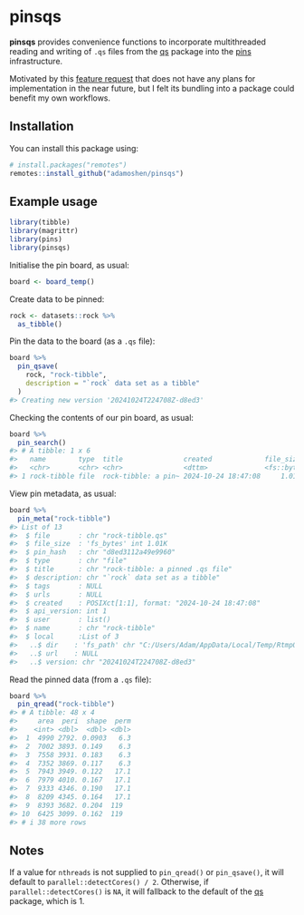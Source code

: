 
<!-- README.md is generated from README.Rmd. Please edit that file -->

# pinsqs

**pinsqs** provides convenience functions to incorporate multithreaded
reading and writing of `.qs` files from the
[qs](https://github.com/qsbase/qs) package into the
[pins](https://github.com/rstudio/pins-r/) infrastructure.

Motivated by this [feature
request](https://github.com/rstudio/pins-r/issues/725) that does not
have any plans for implementation in the near future, but I felt its
bundling into a package could benefit my own workflows.

## Installation

You can install this package using:

``` r
# install.packages("remotes")
remotes::install_github("adamoshen/pinsqs")
```

## Example usage

``` r
library(tibble)
library(magrittr)
library(pins)
library(pinsqs)
```

Initialise the pin board, as usual:

``` r
board <- board_temp()
```

Create data to be pinned:

``` r
rock <- datasets::rock %>%
  as_tibble()
```

Pin the data to the board (as a `.qs` file):

``` r
board %>%
  pin_qsave(
    rock, "rock-tibble",
    description = "`rock` data set as a tibble"
  )
#> Creating new version '20241024T224708Z-d8ed3'
```

Checking the contents of our pin board, as usual:

``` r
board %>%
  pin_search()
#> # A tibble: 1 x 6
#>   name        type  title               created             file_size meta      
#>   <chr>       <chr> <chr>               <dttm>              <fs::byt> <list>    
#> 1 rock-tibble file  rock-tibble: a pin~ 2024-10-24 18:47:08     1.01K <pins_met>
```

View pin metadata, as usual:

``` r
board %>%
  pin_meta("rock-tibble")
#> List of 13
#>  $ file       : chr "rock-tibble.qs"
#>  $ file_size  : 'fs_bytes' int 1.01K
#>  $ pin_hash   : chr "d8ed3112a49e9960"
#>  $ type       : chr "file"
#>  $ title      : chr "rock-tibble: a pinned .qs file"
#>  $ description: chr "`rock` data set as a tibble"
#>  $ tags       : NULL
#>  $ urls       : NULL
#>  $ created    : POSIXct[1:1], format: "2024-10-24 18:47:08"
#>  $ api_version: int 1
#>  $ user       : list()
#>  $ name       : chr "rock-tibble"
#>  $ local      :List of 3
#>   ..$ dir    : 'fs_path' chr "C:/Users/Adam/AppData/Local/Temp/Rtmp0SoJbE/pins-ef8c62ec17fe/rock-tibble/20241024T224708Z-d8ed3"
#>   ..$ url    : NULL
#>   ..$ version: chr "20241024T224708Z-d8ed3"
```

Read the pinned data (from a `.qs` file):

``` r
board %>%
  pin_qread("rock-tibble")
#> # A tibble: 48 x 4
#>     area  peri  shape  perm
#>    <int> <dbl>  <dbl> <dbl>
#>  1  4990 2792. 0.0903   6.3
#>  2  7002 3893. 0.149    6.3
#>  3  7558 3931. 0.183    6.3
#>  4  7352 3869. 0.117    6.3
#>  5  7943 3949. 0.122   17.1
#>  6  7979 4010. 0.167   17.1
#>  7  9333 4346. 0.190   17.1
#>  8  8209 4345. 0.164   17.1
#>  9  8393 3682. 0.204  119  
#> 10  6425 3099. 0.162  119  
#> # i 38 more rows
```

## Notes

If a value for `nthreads` is not supplied to `pin_qread()` or
`pin_qsave()`, it will default to `parallel::detectCores() / 2`.
Otherwise, if `parallel::detectCores()` is `NA`, it will fallback to the
default of the [qs](https://github.com/qsbase/qs) package, which is 1.
